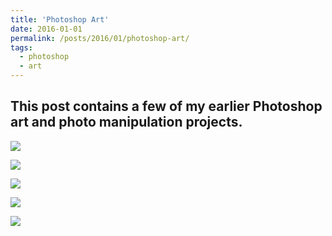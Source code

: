 ```yaml
---
title: 'Photoshop Art'
date: 2016-01-01
permalink: /posts/2016/01/photoshop-art/
tags:
  - photoshop
  - art
---
```


## This post contains a few of my earlier Photoshop art and photo manipulation projects.

![](/images/2016-01-01-post-photoshop/j1.jpg)

![](/images/2016-01-01-post-photoshop/j2.jpg)

![](/images/2016-01-01-post-photoshop/j3.jpg)

![](/images/2016-01-01-post-photoshop/j4.jpg)

![](/images/2016-01-01-post-photoshop/j5.jpg)